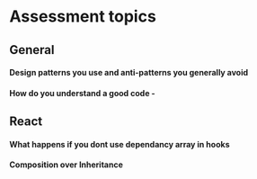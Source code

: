 # Assessment topics

## General
#### Design patterns you use and anti-patterns you generally avoid
#### How do you understand a good code - 

## React
#### What happens if you dont use dependancy array in hooks
#### Composition over Inheritance
